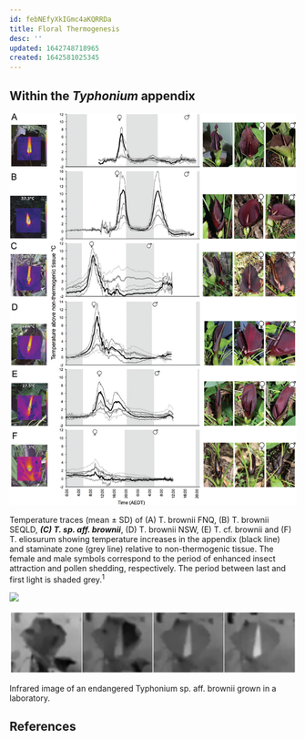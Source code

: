 ```yaml
---
id: febNEfyXkIGmc4aKQRRDa
title: Floral Thermogenesis
desc: ''
updated: 1642748718965
created: 1642581025345
---
```

## Within the _Typhonium_ appendix

![Typhonium brownii heating](/assets/images/2022-01-20-00-11-44.png)

Temperature traces (mean ± SD) of (A) T. brownii FNQ, (B) T. brownii SEQLD, _**(C) T. sp. aff. brownii**_, (D) T. brownii NSW, (E) T. cf. brownii and (F) T. eliosurum showing temperature increases in the appendix (black line) and staminate zone (grey line) relative to non-thermogenic tissue. The female and male symbols correspond to the period of enhanced insect attraction and pollen shedding, respectively. The period between last and first light is shaded grey.<sup>1</sup>

![](/assets/images/lily/heat.png)

![](/assets/images/2022-01-19-23-11-02.png)

Infrared image of an endangered Typhonium sp. aff. brownii grown in a laboratory.

## References


[^1]: Sayers, Thomas, Martin Steinbauer, Kevin Farnier, and Rebecca Miller. ‘Dung Mimicry in _Typhonium (Araceae)_: Explaining Floral Trait and Pollinator Divergence in a Widespread Species Complex and a Rare Sister Species’. Botanical Journal of the Linnean Society 193 (2020): 375–401. <https://doi.org/10/gjkgwx>.

[^2]: Hooker, Joseph Dalton. "Typhonium brownii" Curtis's Botanical Magazine 101, [ser.3:v.31] (1875): tab. 6180.

[^3]: Díaz Jiménez, Pedro, Heiko Hentrich, Pedro Aguilar-Rodríguez, Thorsten Krömer, Marion Chartier, María Cristina Mac Swiney González, and Marc Gibernau. ‘A Review on the Pollination of Aroids with Bisexual Flowers’. Annals of the Missouri Botanical Garden 104 (2019): 83–104. <https://doi.org/10/gm922k>.

[^4]: Gibernau, Marc, Marion Chartier, and Denis Barabé. ‘Recent Advances Towards an Evolutionary Comprehension of Araceae Pollination’. In Diversity, Phylogeny and Evolution in the Monocotyledons., by Seberg Ole, Davis Jerrold, Petersen Gitte, and Barfod S. Anders. Aarhus: Aarhus University Press, 2010. <https://doi.org/10.13140/2.1.2636.0965>.

[^5]: Sayers, Thomas. ‘The Ecology and Evolution of Plant-Pollinator Interactions in Australian Typhonium (Araceae)’. PhD Thesis, The University of Melbourne, 2019.

[^6]: Bröderbauer, David, Anita Diaz, and Anton Weber. ‘Reconstructing the Origin and Elaboration of Insect-Trapping Inflorescences in the Araceae’. American Journal of Botany 99 (2012): 1666–79. <https://doi.org/10/f4c28j>.

[^7]: Urru, Isabella, Marcus C. Stensmyr, and Bill S. Hansson. ‘Pollination by Brood-Site Deception’. Plant-Insect Interactions 72, no. 13 (2011): 1655–66. <https://doi.org/10/cfn63h>.